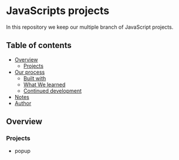 # JavaScripts projects

In this repository we keep our multiple branch of JavaScript projects.

## Table of contents

- [Overview](#overview)
  - [Projects](#projects)
- [Our process](#our-process)
  - [Built with](#built-with)
  - [What We learned](#what-we-learned)
  - [Continued development](#continued-development)
- [Notes](#notes)
- [Author](#author)

## Overview

### Projects

- popup


